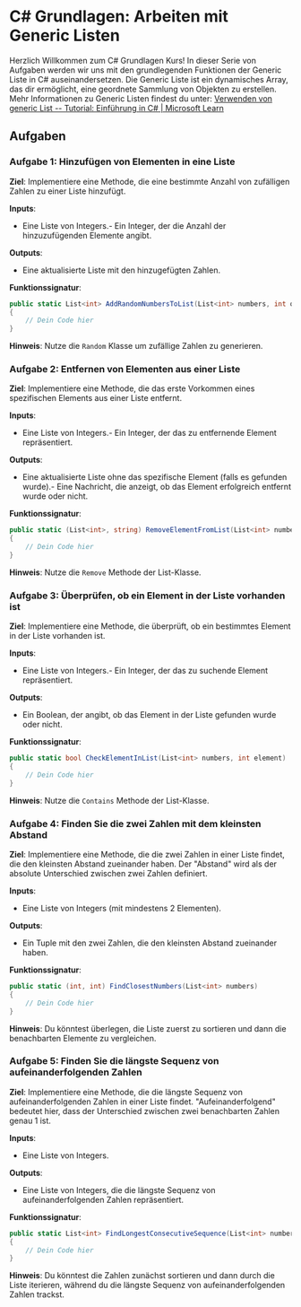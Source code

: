 C# Grundlagen: Arbeiten mit Generic Listen
==========================================

Herzlich Willkommen zum C# Grundlagen Kurs! In dieser Serie von Aufgaben werden wir uns mit den grundlegenden Funktionen der Generic Liste in C# auseinandersetzen. Die Generic Liste ist ein dynamisches Array, das dir ermöglicht, eine geordnete Sammlung von Objekten zu erstellen. Mehr Informationen zu Generic Listen findest du unter: [Verwenden von generic List -- Tutorial: Einführung in C# | Microsoft Learn](https://learn.microsoft.com/de-de/dotnet/csharp/tour-of-csharp/tutorials/arrays-and-collections)

Aufgaben
--------

### Aufgabe 1: Hinzufügen von Elementen in eine Liste

**Ziel**: Implementiere eine Methode, die eine bestimmte Anzahl von zufälligen Zahlen zu einer Liste hinzufügt.

**Inputs**:

-   Eine Liste von Integers.-   Ein Integer, der die Anzahl der hinzuzufügenden Elemente angibt.

**Outputs**:

-   Eine aktualisierte Liste mit den hinzugefügten Zahlen.

**Funktionssignatur**:

```csharp
public static List<int> AddRandomNumbersToList(List<int> numbers, int quantity)
{
    // Dein Code hier
}

```

**Hinweis**: Nutze die `Random` Klasse um zufällige Zahlen zu generieren.

### Aufgabe 2: Entfernen von Elementen aus einer Liste

**Ziel**: Implementiere eine Methode, die das erste Vorkommen eines spezifischen Elements aus einer Liste entfernt.

**Inputs**:

-   Eine Liste von Integers.-   Ein Integer, der das zu entfernende Element repräsentiert.

**Outputs**:

-   Eine aktualisierte Liste ohne das spezifische Element (falls es gefunden wurde).-   Eine Nachricht, die anzeigt, ob das Element erfolgreich entfernt wurde oder nicht.

**Funktionssignatur**:

```csharp
public static (List<int>, string) RemoveElementFromList(List<int> numbers, int element)
{
    // Dein Code hier
}

```

**Hinweis**: Nutze die `Remove` Methode der List-Klasse.

### Aufgabe 3: Überprüfen, ob ein Element in der Liste vorhanden ist

**Ziel**: Implementiere eine Methode, die überprüft, ob ein bestimmtes Element in der Liste vorhanden ist.

**Inputs**:

-   Eine Liste von Integers.-   Ein Integer, der das zu suchende Element repräsentiert.

**Outputs**:

-   Ein Boolean, der angibt, ob das Element in der Liste gefunden wurde oder nicht.

**Funktionssignatur**:

```csharp
public static bool CheckElementInList(List<int> numbers, int element)
{
    // Dein Code hier
}

```

**Hinweis**: Nutze die `Contains` Methode der List-Klasse.

### Aufgabe 4: Finden Sie die zwei Zahlen mit dem kleinsten Abstand

**Ziel**: Implementiere eine Methode, die die zwei Zahlen in einer Liste findet, die den kleinsten Abstand zueinander haben. Der "Abstand" wird als der absolute Unterschied zwischen zwei Zahlen definiert.

**Inputs**:

-   Eine Liste von Integers (mit mindestens 2 Elementen).

**Outputs**:

-   Ein Tuple mit den zwei Zahlen, die den kleinsten Abstand zueinander haben.

**Funktionssignatur**:

```csharp
public static (int, int) FindClosestNumbers(List<int> numbers)
{
    // Dein Code hier
}
```

**Hinweis**: Du könntest überlegen, die Liste zuerst zu sortieren und dann die benachbarten Elemente zu vergleichen.

### Aufgabe 5: Finden Sie die längste Sequenz von aufeinanderfolgenden Zahlen

**Ziel**: Implementiere eine Methode, die die längste Sequenz von aufeinanderfolgenden Zahlen in einer Liste findet. "Aufeinanderfolgend" bedeutet hier, dass der Unterschied zwischen zwei benachbarten Zahlen genau 1 ist.

**Inputs**:

-   Eine Liste von Integers.

**Outputs**:

-   Eine Liste von Integers, die die längste Sequenz von aufeinanderfolgenden Zahlen repräsentiert.

**Funktionssignatur**:

```csharp
public static List<int> FindLongestConsecutiveSequence(List<int> numbers)
{
    // Dein Code hier
}

```

**Hinweis**: Du könntest die Zahlen zunächst sortieren und dann durch die Liste iterieren, während du die längste Sequenz von aufeinanderfolgenden Zahlen trackst.